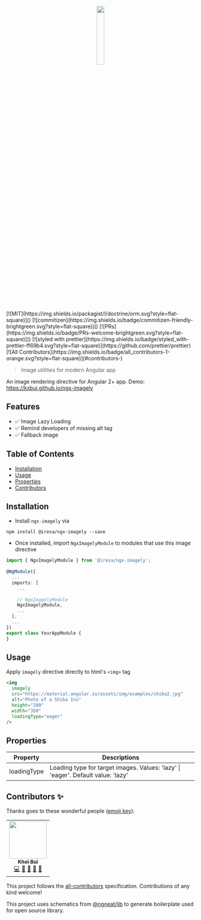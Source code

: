 <p align="center">
 <img width="20%" height="20%" src="https://github.com/kxbui/ngx-imagely/blob/master/logo.svg">
</p>

<br />
[![MIT](https://img.shields.io/packagist/l/doctrine/orm.svg?style=flat-square)]()
[![commitizen](https://img.shields.io/badge/commitizen-friendly-brightgreen.svg?style=flat-square)]()
[![PRs](https://img.shields.io/badge/PRs-welcome-brightgreen.svg?style=flat-square)]()
[![styled with prettier](https://img.shields.io/badge/styled_with-prettier-ff69b4.svg?style=flat-square)](https://github.com/prettier/prettier)
[![All Contributors](https://img.shields.io/badge/all_contributors-1-orange.svg?style=flat-square)](#contributors-)

> Image utilities for modern Angular app

An image rendering directive for Angular 2+ app. Demo: https://kxbui.github.io/ngx-imagely

## Features

- ✅ Image Lazy Loading 
- ✅ Remind developers of missing alt tag
- ✅ Fallback image

## Table of Contents

- [Installation](#installation)
- [Usage](#usage)
- [Properties](#properties)
- [Contributors](#contributors-)

## Installation

- Install `ngx-imagely` via

`npm install @iresa/ngx-imagely --save`

- Once installed, import `NgxImagelyModule` to modules that use this image directive

```ts
import { NgxImagelyModule } from '@iresa/ngx-imagely';
 
@NgModule({
  ...
  imports: [
    ...
    
    // NgxImagelyModule
    NgxImagelyModule, 
    ...
  ],
  ...
})
export class YourAppModule {
}
```

## Usage

Apply `imagely` directive directly to html's `<img>` tag

```html
<img
  imagely
  src="https://material.angular.io/assets/img/examples/shiba2.jpg"
  alt="Photo of a Shiba Inu"
  height="280"
  width="350"
  loadingType="eager"
/>
```

## Properties

Property     | Descriptions
------------ | -------------
loadingType  | Loading type for target images. Values: 'lazy' \| 'eager'. Default value: 'lazy'

## Contributors ✨

Thanks goes to these wonderful people ([emoji key](https://allcontributors.org/docs/en/emoji-key)):

<!-- ALL-CONTRIBUTORS-LIST:START - Do not remove or modify this section -->
<!-- prettier-ignore-start -->
<!-- markdownlint-disable -->
<table>
  <tr>
    <td align="center"><a href="https://github.com/kxbui"><img src="https://avatars2.githubusercontent.com/u/5092371?v=4" width="100px;" alt=""/><br /><sub><b>Khoi Bui</b></sub></a><br /><a href="https://github.com/@iresa/ngx-imagely/commits?author=kxbui" title="Code">💻</a>  <a href="#design-kxbui" title="Design">🎨</a> <a href="https://github.com/@iresa/ngx-imagely/commits?author=kxbui" title="Documentation">📖</a> <a href="#ideas-kxbui" title="Ideas, Planning, & Feedback">🤔</a> <a href="#projectManagement-kxbui" title="Project Management">📆</a></td>
  </tr>
</table>

<!-- markdownlint-enable -->
<!-- prettier-ignore-end -->
<!-- ALL-CONTRIBUTORS-LIST:END -->

This project follows the [all-contributors](https://github.com/all-contributors/all-contributors) specification. Contributions of any kind welcome!

This project uses schematics from [@ngneat/lib](https://github.com/ngneat/lib) to generate boilerplate used for open source library. 
